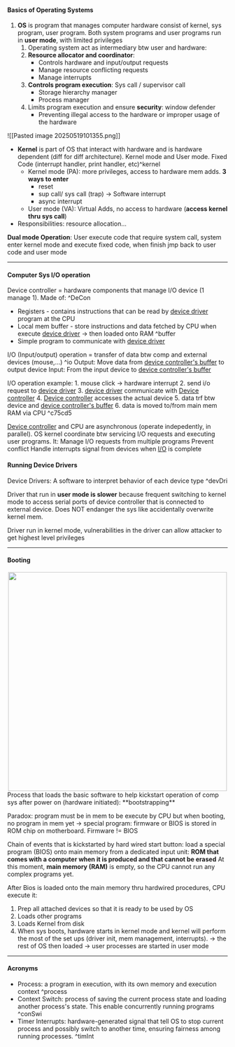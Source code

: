 #### Basics of Operating Systems
1. **OS** is program that manages computer hardware consist of kernel, sys program, user program. Both system programs and user programs run in **user mode**, with limited privileges
	1. Operating system act as intermediary btw user and hardware:
	2. **Resource allocator and coordinator**:
	    - Controls hardware and input/output requests
	    - Manage resource conflicting requests
	    - Manage interrupts
	3. **Controls program execution**: Sys call / supervisor call
		- Storage hierarchy manager
		- Process manager
	4. Limits program execution and ensure **security**: window defender
		- Preventing illegal access to the hardware or improper usage of the hardware

![[Pasted image 20250519101355.png]]
- **Kernel** is part of OS that interact with hardware and is hardware dependent (diff for diff architecture). Kernel mode and User mode. Fixed Code (interrupt handler, print handler, etc)^kernel
	- Kernel mode (PA): more privileges, access to hardware mem adds. **3 ways to enter**
		- reset
		- sup call/ sys call (trap) -> Software interrupt
		- async interrupt 
	- User mode (VA): Virtual Adds, no access to hardware (**access kernel thru sys call**)
- Responsibilities: resource allocation... 

**Dual mode Operation**: User execute code that require system call, system enter kernel mode and execute fixed code, when finish jmp back to user code and user mode

---
#### Computer Sys I/O operation

Device controller = hardware components that manage I/O device (1 manage 1). Made of: ^DeCon
- Registers - contains instructions that can be read by [device driver](#^devDri) program at the CPU
- Local mem buffer - store instructions and data fetched by CPU when execute [device driver](#^devDri) -> then loaded onto RAM ^buffer
- Simple program to communicate with [device driver](#^devDri)

I/O (Input/output) operation = transfer of data btw comp and external devices (mouse,...) ^io
	Output: Move data from [device controller's buffer](#^buffer) to output device
	Input: From the input device to [device controller's buffer](#^buffer) 

I/O operation example:
	1. mouse click -> hardware interrupt
	2. send i/o request to [device driver](#^devDri) 
	3. [device driver](#^devDri) communicate with [Device controller](#^DeCon)
	4. [Device controller](#^DeCon) accesses the actual device 
	5. data trf btw device and [device controller's buffer](#^buffer) 
	6. data is moved to/from main mem RAM via CPU  ^c75cd5

[Device controller](#^DeCon) and CPU are asynchronous (operate indepedently, in parallel). OS kernel coordinate btw servicing I/O requests and executing user programs. It:
	Manage I/O requests from multiple programs
	Prevent conflict
	Handle interrupts signal from devices when [I/O](#^io) is complete

#### Running Device Drivers

Device Drivers: A software to interpret behavior of each device type ^devDri

Driver that run in **user mode is slower** because frequent switching to kernel mode to access serial ports of device controller that is connected to external device. 
Does NOT endanger the sys like accidentally overwrite kernel mem.

Driver run in kernel mode, vulnerabilities in the driver can allow attacker to get highest level privileges

---
#### Booting
<div align="center">
<img src="Pasted image 20250520124117.png" width="500">
</div>
Process that loads the basic software to help kickstart operation of comp sys after power on (hardware initiated): **bootstrapping**

Paradox: program must be in mem to be execute by CPU but when booting, no program in mem yet -> special program: firmware or BIOS is stored in ROM chip on motherboard. Firmware != BIOS

Chain of events that is kickstarted by hard wired start button: load a special program (BIOS) onto main memory from a dedicated input unit: **ROM that comes with a computer when it is produced and that cannot be erased** 
	At this moment, **main memory (RAM)** is empty, so the CPU cannot run any complex programs yet.

After Bios is loaded onto the main memory thru hardwired procedures, CPU execute it:
1. Prep all attached devices so that it is ready to be used by OS
2. Loads other programs 
3. Loads Kernel from disk
4. When sys boots, hardware starts in kernel mode and kernel will perform the most of the set ups (driver init, mem management, interrupts). -> the rest of OS then loaded  -> user processes are started in user mode

---
#### Acronyms

- Process: a program in execution, with its own memory and execution context ^process
- Context Switch: process of saving the current process state and loading another process's state. This enable concurrently running programs ^conSwi
- Timer Interrupts: hardware-generated signal that tell OS to stop current process and possibly switch to another time, ensuring fairness among running processes. ^timInt
